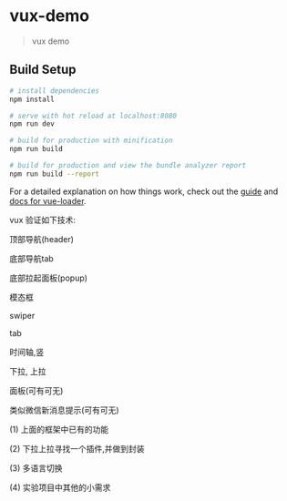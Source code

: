 # vux-demo

> vux demo 

## Build Setup

``` bash
# install dependencies
npm install

# serve with hot reload at localhost:8080
npm run dev

# build for production with minification
npm run build

# build for production and view the bundle analyzer report
npm run build --report
```

For a detailed explanation on how things work, check out the [guide](http://vuejs-templates.github.io/webpack/) and [docs for vue-loader](http://vuejs.github.io/vue-loader).


vux 验证如下技术:

顶部导航(header)

底部导航tab

底部拉起面板(popup)

模态框

swiper

tab

时间轴,竖

下拉, 上拉

面板(可有可无)

类似微信新消息提示(可有可无)


(1) 上面的框架中已有的功能

(2) 下拉上拉寻找一个插件,并做到封装

(3) 多语言切换

(4) 实验项目中其他的小需求

